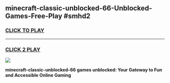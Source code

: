 
## minecraft-classic-unblocked-66-Unblocked-Games-Free-Play #smhd2
<h3>
<a href="https://us.freeplayer.one?title=minecraft-classic-unblocked-66&ref=9M">CLICK TO PLAY</a></h3>
<hr>

<h3>
<a href="https://us.freeplayer.one?title=minecraft-classic-unblocked-66&ref=9M">CLICK 2 PLAY</a>
  
</h3>

<a href="https://us.freeplayer.one?title=minecraft-classic-unblocked-66&ref=9M"><img src="https://clearcache.store/games.png"></a>


**minecraft-classic-unblocked-66 games unblocked: Your Gateway to Fun and Accessible Online Gaming**
